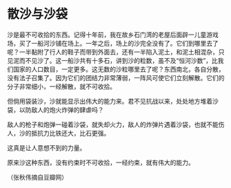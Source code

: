 # 散沙与沙袋

沙是最不可收拾的东西。记得十年前，我在故乡石门湾的老屋后面辟一儿童游戏场，买了一船河沙铺在场上。一年之后，场上的沙完全没有了。它们到哪里去了呢？一半黏附了行人的鞋子而带到外面去，还有一半陷入泥土，和泥土相混杂，只见泥而不见沙了。这一船沙共有十多石，讲到沙的粒数，虽不及“恒河沙数”，比我们国家的人口数目，一定更多。这无数的沙粒哪里去了呢？东西南北，各自分散，没有法子召集了。因为它们的团结力非常薄弱，一阵风可使它们立刻解散。它们的分子非常细小，一经解散，就不可收拾。 

但倘用袋装沙，沙就能显示出伟大的能力来。君不见抗战以来，处处地方堆着沙袋，以防敌人的炮火炸弹的肆虐吗？ 

敌人的枪子和炮弹一碰着沙袋，就失却火力，敌人的炸弹片遇着沙袋，也就不能伤人，沙的抵抗力比铁还大，比石更强。 

这真是让人意想不到的力量。 

原来沙这种东西，没有约束时不可收拾，一经约束，就有伟大的能力。 

（张秋伟摘自豆瓣网）
